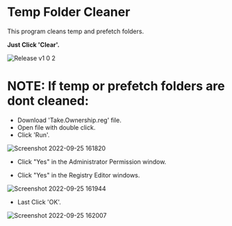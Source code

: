 # Temp Folder Cleaner
This program cleans temp and prefetch folders.

**Just Click 'Clear'.**

![Release v1 0 2](https://user-images.githubusercontent.com/91411319/192155500-499cdca1-05ab-4865-aec3-2e60e50ee356.png)

# **NOTE:** If temp or prefetch folders are dont cleaned:
- Download 'Take.Ownership.reg' file.
- Open file with double click.
- Click 'Run'.

![Screenshot 2022-09-25 161820](https://user-images.githubusercontent.com/91411319/192156704-369ffb53-5dd1-4ce0-9a76-d4247b0e8a47.png)

- Click "Yes" in the Administrator Permission window.

- Click "Yes" in the Registry Editor windows.

![Screenshot 2022-09-25 161944](https://user-images.githubusercontent.com/91411319/192156739-ab336772-c115-4d16-8973-ca62d6e09735.png)

- Last Click 'OK'.

![Screenshot 2022-09-25 162007](https://user-images.githubusercontent.com/91411319/192156766-52e92509-72f6-4c57-ac97-cceb6ceec7d3.png)
